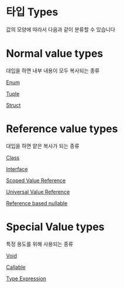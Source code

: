# 타입 Types

값의 모양에 따라서 다음과 같이 분류할 수 있습니다

# Normal value types

대입을 하면 내부 내용이 모두 복사되는 종류

[Enum](Enum.md)

[Tuple](Tuple.md)

[Struct](Struct.md)

# Reference value types

대입을 하면 얕은 복사가 되는 종류

[Class](Class.md)

[Interface](Interface.md)

[Scoped Value Reference](Scoped%20Value%20Reference.md)

[Universal Value Reference](Universal%20Value%20Reference.md)

[Reference based nullable](Reference%20based%20nullable.md)

# Special Value types

특정 용도를 위해 사용되는 종류

[Void](Void.md)

[Callable](Callable.md)

[Type Expression](Type%20Expression.md)